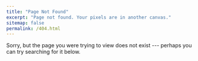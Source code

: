 ```yaml
---
title: "Page Not Found"
excerpt: "Page not found. Your pixels are in another canvas."
sitemap: false
permalink: /404.html
---
```


<meta name="description" content="Aymen Hamrouni received the Diplome d’Ingenieur (summa cum laude) in Telecommunication Engineering from the Ecole Superieure des Communications de Tunis (SUP’COM), Tunis, Tunisia, in 2019. Before
that, he recieved his CPGE degree in advanced theoretical mathematics and physics (Hons.) from Institut
Pr´eparatoire aux Etudes d’Ing´enieur de Sfax, in 2016.  Aymen is a young, passionate, and self-motivated
AI researcher with a versatile background in Information Technologies and equipped with thorough mathematical Optimization knowledge, Graph Theory expertise, and advanced Data Science skills. Fluent
in Python, C/C++, and Matlab, Aymen’s interests lay in the intersection of graph neural networks, deep
generative modelings, applied machine learning and optimization, mathematical modeling, graph theory,
and the Internet-of-Things. Aymen is currently serving as an active reviewer in IEEE IoT Journal, IEEE
TCSS, IEEE Access, and IEEE Communication Letters. During the period from 2019 to 2021, Aymen was
affiliated as a Junior Research Scientist with Stevens Institute of Technology. He has managed, till now,
to produce more than 10 state-of-the-art papers including journals, conferences, and magazines in various
top IEEE venues." />


Sorry, but the page you were trying to view does not exist --- perhaps you can try searching for it below.

<script type="text/javascript">

  var GOOG_FIXURL_LANG = 'en';

  var GOOG_FIXURL_SITE = 'http://www.aymenhamrouni.com'

</script>

<script type="text/javascript"

  src="http://linkhelp.clients.google.com/tbproxy/lh/wm/fixurl.js">

</script>
